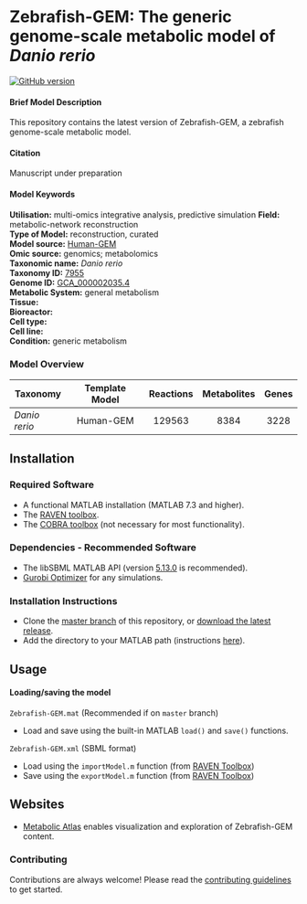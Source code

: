 
# Zebrafish-GEM: The generic genome-scale metabolic model of _Danio rerio_

[![GitHub version](https://badge.fury.io/gh/sysbiochalmers%2FZebrafish-GEM.svg)](https://badge.fury.io/gh/sysbiochalmers%2FZebrafish-GEM)


#### Brief Model Description

This repository contains the latest version of Zebrafish-GEM, a zebrafish genome-scale metabolic model.


#### Citation

Manuscript under preparation


#### Model Keywords

**Utilisation:** multi-omics integrative analysis, predictive simulation
**Field:** metabolic-network reconstruction  
**Type of Model:** reconstruction, curated  
**Model source:** [Human-GEM](https://doi.org/10.1126/scisignal.aaz1482)   
**Omic source:** genomics; metabolomics   
**Taxonomic name:** _Danio rerio_  
**Taxonomy ID:** [7955](https://identifiers.org/taxonomy:7955)  
**Genome ID:** [GCA_000002035.4](https://identifiers.org/insdc.gca:GCA_000002035.4)  
**Metabolic System:** general metabolism  
**Tissue:**  
**Bioreactor:**    
**Cell type:**  
**Cell line:**  
**Condition:** generic metabolism


### Model Overview

|Taxonomy | Template Model | Reactions | Metabolites| Genes |
| ------------- |:-------------:|:-------------:|:-------------:|:-----:|
|_Danio rerio_ |   Human-GEM |  129563  | 8384 | 3228 |


## Installation

### Required Software
* A functional MATLAB installation (MATLAB 7.3 and higher).
* The [RAVEN toolbox](https://github.com/SysBioChalmers/RAVEN).
* The [COBRA toolbox](https://github.com/opencobra/cobratoolbox) (not necessary for most functionality).


### Dependencies - Recommended Software
* The libSBML MATLAB API (version [5.13.0](https://sourceforge.net/projects/sbml/files/libsbml/5.13.0/stable/MATLAB%20interface/) is recommended).
* [Gurobi Optimizer](http://www.gurobi.com/registration/download-reg) for any simulations.


### Installation Instructions
* Clone the [master branch](https://github.com/SysBioChalmers/Zebrafish-GEM/tree/master) of this repository, or [download the latest release](https://github.com/SysBioChalmers/Zebrafish-GEM/releases/latest).
* Add the directory to your MATLAB path (instructions [here](https://se.mathworks.com/help/matlab/ref/addpath.html?requestedDomain=www.mathworks.com)).


## Usage

#### Loading/saving the model

`Zebrafish-GEM.mat` (Recommended if on `master` branch)
* Load and save using the built-in MATLAB `load()` and `save()` functions.

`Zebrafish-GEM.xml` (SBML format)
* Load using the `importModel.m` function (from [RAVEN Toolbox](https://github.com/SysBioChalmers/RAVEN))
* Save using the `exportModel.m` function (from [RAVEN Toolbox](https://github.com/SysBioChalmers/RAVEN))


## Websites

- [Metabolic Atlas](https://metabolicatlas.org/) enables visualization and exploration of Zebrafish-GEM content.


### Contributing

Contributions are always welcome! Please read the [contributing guidelines](.github/CONTRIBUTING.md) to get started.

